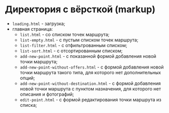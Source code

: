 # Директория с вёрсткой (markup)

* `loading.html` - загрузка;
* главная страница:
  * `list.html` - со списком точек маршрута;
  * `list-empty.html` - с пустым списком точек маршрута;
  * `list-filter.html` - с отфильтрованным списком;
  * `list-sort.html` - с отсортированным списком;
  * `add-new-point.html` - с показанной формой добавления новой точки маршрута;
  * `add-new-point-without-offers.html` - с формой добавления новой точки маршрута такого типа, для которого нет дополнительных опций;
  * `add-new-point-without-destination.html` - с формой добавления новой точки маршрута с пунктом назначения, для которого нет описания и фотографий;
  * `edit-point.html` - с формой редактирования точки маршрута из списка;
 
